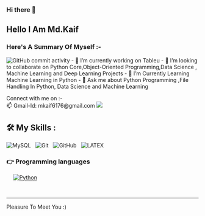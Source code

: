 


### Hi there 👋
<h2> Hello I Am Md.Kaif </h2>
<h3> Here's A Summary Of Myself :- </h3>
<img alt="GitHub commit activity" src="https://img.shields.io/github/commit-activity/w/kaif0023/kaif0023?style=flat-square">
- 🔭 I’m currently working on Tableu
- 👯 I’m looking to collaborate on Python Core,Object-Oriented Programming,Data Science , Machine Learning and Deep Learning Projects
- 🤔 I’m Currently Learning Machine Learning in Python 
- 💬 Ask me about Python Programming ,File Handling In Python, Data Science and Machine Learning

<p>Connect with me on :-
<br>	
📫 Gmail-Id: mkaif6176@gmail.com
<a target="_blank" href="https://twitter.com/kaif5893"><img src="https://img.shields.io/badge/-Twitter-1DA1F2?style=for-the-badge&logo=Twitter&logoColor=white"></img></a>


<br>
</p>

## 🛠️ My Skills :
![MySQL](https://img.shields.io/badge/-MySQL-black?logo=mysql&style=social)&nbsp;&nbsp;
![Git](https://img.shields.io/badge/-Git-black?logo=git&style=social)&nbsp;&nbsp;
![GitHub](https://img.shields.io/badge/-GitHub-black?logo=github&style=social)&nbsp;&nbsp;
![LATEX](https://img.shields.io/badge/-LATEX-black?logo=latex&style=social)&nbsp;&nbsp;

### 👉 Programming languages

<p align="left"> 
 
&emsp;
<a href="https://python.org/">
    <img alt="Python" src="https://img.shields.io/badge/Python-FFD43B?style=for-the-badge&logo=python&logoColor=darkgreen"/>
  </a>


</p>


<br/>

------
<p> Pleasure To Meet You :)  </p>
